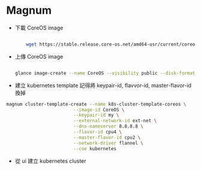 Magnum
=======


- 下載 CoreOS image
  ``` bash

      wget https://stable.release.core-os.net/amd64-usr/current/coreos_production_iso_image.iso -O  ~/CoreOS.iso

  ```


- 上傳 CoreOS image 

  ```bash

  glance image-create --name CoreOS --visibility public --disk-format=qcow2 --container-format=bare --os-distro=coreos --file=~/CoreOS.iso

  ```

- 建立 kubernetes template 
  記得將 keypair-id, flavvor-id, master-flavor-id 換掉


``` bash
magnum cluster-template-create --name k8s-cluster-template-coreos \
                         --image-id CoreOS \
                         --keypair-id my \
                         --external-network-id ext-net \
                         --dns-nameserver 8.8.8.8 \
                         --flavor-id cpu4 \
                         --master-flavor-id cpu2 \
                         --network-driver flannel \
                         --coe kubernetes
```


- 從 ui 建立 kubernetes cluster